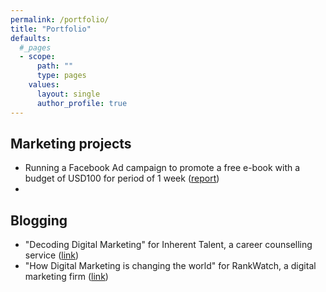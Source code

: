 ```yaml
---
permalink: /portfolio/
title: "Portfolio"
defaults:
  #_pages
  - scope:
      path: ""
      type: pages
    values:
      layout: single
      author_profile: true
---
```



## Marketing projects

- Running a Facebook Ad campaign to promote a free e-book with a budget of USD100 for period of 1 week ([report](https://drive.google.com/file/d/1I-U71lSQYah1_wCW1wOx8oI1rFR9GE7E/view?usp=sharing))
- 


## Blogging

- "Decoding Digital Marketing" for Inherent Talent, a career counselling service ([link](https://inherenttalent.com/career/decoding-digital-marketing/))
- "How Digital Marketing is changing the world" for RankWatch, a digital marketing firm ([link](https://www.rankwatch.com/blog/machine-learning-changing-the-world/))
